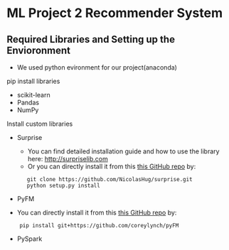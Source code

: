 # ML Project 2 Recommender System




## Required Libraries and Setting up the Envioronment 

* We used python evironment for our project(anaconda)

pip install libraries
* scikit-learn
* Pandas
* NumPy

Install custom libraries
* Surprise
  * You can find detailed installation guide and how to use the library here: http://surpriselib.com
  * Or you can directly install it from this [this GitHub repo](https://github.com/NicolasHug/Surprise) by:
  ```
     git clone https://github.com/NicolasHug/surprise.git
     python setup.py install
  ```

* PyFM
 * You can directly install it from this [this GitHub repo](https://github.com/coreylynch/pyFM) by:
 
 ```
     pip install git+https://github.com/coreylynch/pyFM
  ```
  
* PySpark

